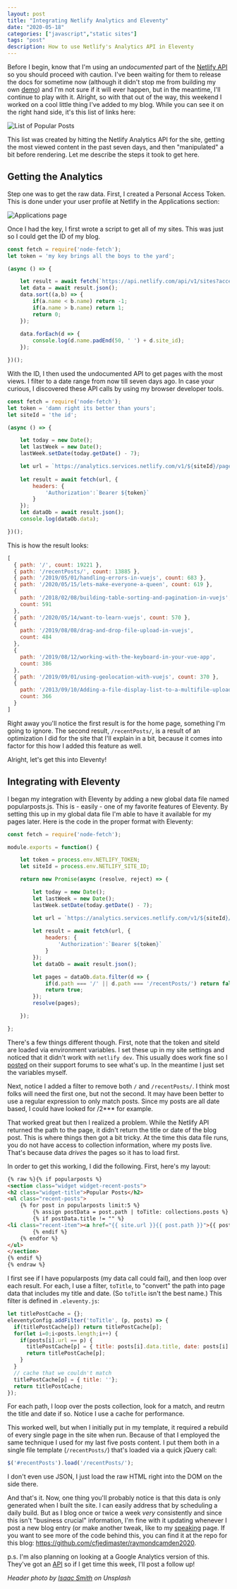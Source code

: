 ```yaml
---
layout: post
title: "Integrating Netlify Analytics and Eleventy"
date: "2020-05-18"
categories: ["javascript","static sites"]
tags: "post"
description: How to use Netlify's Analytics API in Eleventy
---
```


Before I begin, know that I'm using an *undocumented* part of the [Netlify API](https://open-api.netlify.com/) so you should proceed with caution. I've been waiting for them to release the docs for sometime now (although it didn't stop me from building my own [demo](https://www.raymondcamden.com/2019/10/05/building-a-netlify-stats-viewer-in-vuejs)) and I'm not sure if it will ever happen, but in the meantime, I'll continue to play with it. Alright, so with that out of the way, this weekend I worked on a cool little thing I've added to my blog. While you can see it on the right hand side, it's this list of links here:

<p>
<img src="https://static.raymondcamden.com/images/2020/05/pp1.png" alt="List of Popular Posts" class="lazyload imgborder imgcenter">
</p>

This list was created by hitting the Netlify Analytics API for the site, getting the most viewed content in the past seven days, and then "manipulated" a bit before rendering. Let me describe the steps it took to get here.

## Getting the Analytics

Step one was to get the raw data. First, I created a Personal Access Token. This is done under your user profile at Netlify in the Applications section:

<p>
<img src="https://static.raymondcamden.com/images/2020/05/pp2.png" alt="Applications page" class="lazyload imgborder imgcenter">
</p>

Once I had the key, I first wrote a script to get all of my sites. This was just so I could get the ID of my blog.

```js
const fetch = require('node-fetch');
let token = 'my key brings all the boys to the yard';

(async () => {

	let result = await fetch(`https://api.netlify.com/api/v1/sites?access_token=${token}`);
	let data = await result.json();
	data.sort((a,b) => {
		if(a.name < b.name) return -1;
		if(a.name > b.name) return 1;
		return 0;
	});
	
	data.forEach(d => {
		console.log(d.name.padEnd(50, ' ') + d.site_id);
	});

})();
```

With the ID, I then used the undocumented API to get pages with the most views. I filter to a date range from now till seven days ago. In case your curious, I discovered these API calls by using my browser developer tools.

```js
const fetch = require('node-fetch');
let token = 'damn right its better than yours';
let siteId = 'the id';

(async () => {

	let today = new Date();
	let lastWeek = new Date();
	lastWeek.setDate(today.getDate() - 7);

	let url = `https://analytics.services.netlify.com/v1/${siteId}/pages?from=${lastWeek.getTime()}&to=${today.getTime()}&timezone=-0500&limit=10`;
	
	let result = await fetch(url, {
		headers: {
			'Authorization':`Bearer ${token}`
		}
	});
	let dataOb = await result.json();
	console.log(dataOb.data);	

})();
```

This is how the result looks:

```js
[
  { path: '/', count: 19221 },
  { path: '/recentPosts/', count: 13885 },
  { path: '/2019/05/01/handling-errors-in-vuejs', count: 683 },
  { path: '/2020/05/15/lets-make-everyone-a-queen', count: 619 },
  {
    path: '/2018/02/08/building-table-sorting-and-pagination-in-vuejs',
    count: 591
  },
  { path: '/2020/05/14/want-to-learn-vuejs', count: 570 },
  {
    path: '/2019/08/08/drag-and-drop-file-upload-in-vuejs',
    count: 484
  },
  {
    path: '/2019/08/12/working-with-the-keyboard-in-your-vue-app',
    count: 386
  },
  { path: '/2019/09/01/using-geolocation-with-vuejs', count: 370 },
  {
    path: '/2013/09/10/Adding-a-file-display-list-to-a-multifile-upload-HTML-control',
    count: 366
  }
]
```

Right away you'll notice the first result is for the home page, something I'm going to ignore. The second result, `/recentPosts/`, is a result of an optimization I did for the site that I'll explain in a bit, because it comes into factor for this how I added this feature as well. 

Alright, let's get this into Eleventy!

## Integrating with Eleventy

I began my integration with Eleventy by adding a new global data file named popularposts.js. This is - easily - one of my favorite features of Eleventy. By setting this up in my global data file I'm able to have it available for my pages later. Here is the code in the proper format with Eleventy: 

```js
const fetch = require('node-fetch');

module.exports = function() {

	let token = process.env.NETLIFY_TOKEN;
	let siteId = process.env.NETLIFY_SITE_ID;

	return new Promise(async (resolve, reject) => {

		let today = new Date();
		let lastWeek = new Date();
		lastWeek.setDate(today.getDate() - 7);

		let url = `https://analytics.services.netlify.com/v1/${siteId}/pages?from=${lastWeek.getTime()}&to=${today.getTime()}&timezone=-0500&limit=15`;
		
		let result = await fetch(url, {
			headers: {
				'Authorization':`Bearer ${token}`
			}
		});
		let dataOb = await result.json();

		let pages = dataOb.data.filter(d => {
			if(d.path === '/' || d.path === '/recentPosts/') return false;
			return true;
		});
		resolve(pages);

	});

};
```

There's a few things different though. First, note that the token and siteId are loaded via environment variables. I set these up in my site settings and noticed that it didn't work with `netlify dev`. This usually does work fine so I [posted](https://community.netlify.com/t/access-environment-variables-outside-of-functions/14834) on their support forums to see what's up. In the meantime I just set the variables myself.

Next, notice I added a filter to remove both `/` and `/recentPosts/`. I think most folks will need the first one, but not the second. It may have been better to use a regular expression to only match posts. Since my posts are all date based, I could have looked for /2*** for example. 

That worked great but then I realized a problem. While the Netlify API returned the path to the page, it didn't return the title or date of the blog post. This is where things then got a bit tricky. At the time this data file runs, you do not have access to collection information, where my posts live. That's because data *drives* the pages so it has to load first. 

In order to get this working, I did the following. First, here's my layout:

```html
{% raw %}{% if popularposts %}
<section class="widget widget-recent-posts">
<h2 class="widget-title">Popular Posts</h2>
<ul class="recent-posts">
	{% for post in popularposts limit:5 %}
		{% assign postData = post.path | toTitle: collections.posts %}
		{% if postData.title != "" %}
<li class="recent-item"><a href="{{ site.url }}{{ post.path }}">{{ postData.title }}</a> <span> {{ postData.date | date: "%B %e, %Y" }}</span></li>
		{% endif %}
	{% endfor %}
</ul>
</section>
{% endif %}
{% endraw %}
```

I first see if I have popularposts (my data call could fail), and then loop over each result. For each, I use a filter, `toTitle`, to "convert" the path into page data that includes my title and date. (So `toTitle` isn't the best name.) This filter is defined in `.eleventy.js`:

```js
let titlePostCache = {};
eleventyConfig.addFilter('toTitle', (p, posts) => {
  if(titlePostCache[p]) return titlePostCache[p];
  for(let i=0;i<posts.length;i++) {
    if(posts[i].url == p) {
      titlePostCache[p] = { title: posts[i].data.title, date: posts[i].date};
      return titlePostCache[p];
    }
  }
  // cache that we couldn't match
  titlePostCache[p] = { title: ''};
  return titlePostCache;
});
```

For each path, I loop over the posts collection, look for a match, and reutrn the title and date if so. Notice I use a cache for performance. 

This worked well, but when I initially put in my template, it required a rebuild of every single page in the site when run. Because of that I employed the same technique I used for my last five posts content. I put them both in a single file template (`/recentPosts/`) that's loaded via a quick jQuery call:

```js
$('#recentPosts').load('/recentPosts/');
```

I don't even use JSON, I just load the raw HTML right into the DOM on the side there. 

And that's it. Now, one thing you'll probably notice is that this data is only generated when I built the site. I can easily address that by scheduling a daily build. But as I blog once or twice a week *very* consistently and since this isn't "business crucial" information, I'm fine with it updating whenever I post a new blog entry (or make another tweak, like to my [speaking](/speaking) page. If you want to see more of the code behind this, you can find it at the repo for this blog: <https://github.com/cfjedimaster/raymondcamden2020>. 

p.s. I'm also planning on looking at a Google Analytics version of this. They've got an [API](https://developers.google.com/analytics/devguides/reporting/core/v3/reference) so if I get time this week, I'll post a follow up!

<i>Header photo by <a href="https://unsplash.com/@isaacmsmith?utm_source=unsplash&utm_medium=referral&utm_content=creditCopyText">Isaac Smith</a> on Unsplash</i>